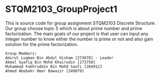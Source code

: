 # STQM2103_GroupProject1
This is source code for group assignment STQM2103 Discrete Structure. Our group choose topic 5 which is about prime number and prime factorization. The main goals of our project is that user can input any integer number to know either the number is prime or not and also gain solution for the prime factorization.
```
Group Members:
Amirul Luqman Bin Abdul Hisham [273678] - Leader
Akmal Syafiq Bin Mohd Khairudin [273750]
Muhammad Fakhruddin Bin Mohd Saufi [264912]
Ahmed Abobakr Omar Bawazir [249879]
```
